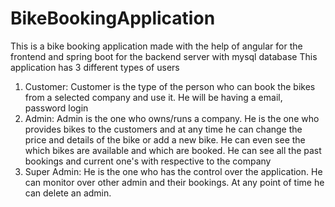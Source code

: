 # BikeBookingApplication
This is a bike booking application made with the help of angular for the frontend and spring boot for the backend server with mysql database
This application has 3 different types of users
1. Customer:
  Customer is the type of the person who can book the bikes from a selected company and use it. He will be having a email, password login
2. Admin:
  Admin is the one who owns/runs a company. He is the one who provides bikes to the customers and at any time he can change the price and details of the bike or add a new bike.
  He can even see the which bikes are available and which are booked. He can see all the past bookings and current one's with respective to the company
3. Super Admin:
  He is the one who has the control over the application. He can monitor over other admin and their bookings. At any point of time he can delete an admin.
